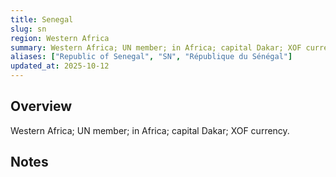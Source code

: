 ```yaml
---
title: Senegal
slug: sn
region: Western Africa
summary: Western Africa; UN member; in Africa; capital Dakar; XOF currency.
aliases: ["Republic of Senegal", "SN", "République du Sénégal"]
updated_at: 2025-10-12
---
```


## Overview

Western Africa; UN member; in Africa; capital Dakar; XOF currency.

## Notes

<!-- Add your first note below -->
